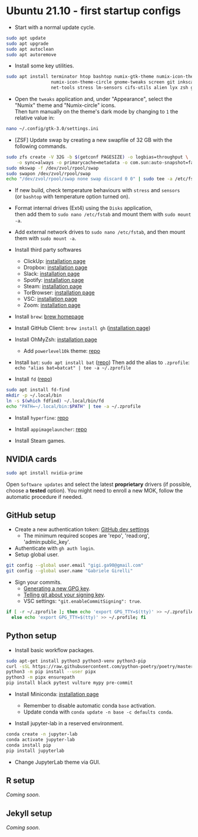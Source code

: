 # Ubuntu 21.10 - first startup configs

- Start with a normal update cycle.

```bash
sudo apt update
sudo apt upgrade
sudo apt autoclean
sudo apt autoremove
```

- Install some key utilities.

```bash
sudo apt install terminator htop bashtop numix-gtk-theme numix-icon-theme \
                 numix-icon-theme-circle gnome-tweaks screen git inkscape \
                 net-tools stress lm-sensors cifs-utils alien lyx zsh gimp
```

- Open the `tweaks` application and, under "Appearance", select the "Numix" theme and "Numix-circle" icons.  
   Then turn manually on the theme's dark mode by changing to `1` the relative value in:

```bash
nano ~/.config/gtk-3.0/settings.ini
```

- [ZSF] Update swap by creating a new swapfile of 32 GB with the following commands.

```bash
sudo zfs create -V 32G -b $(getconf PAGESIZE) -o logbias=throughput \
    -o sync=always -o primarycache=metadata -o com.sun:auto-snapshot=false rpool/swap
sudo mkswap -f /dev/zvol/rpool/swap
sudo swapon /dev/zvol/rpool/swap
echo "/dev/zvol/rpool/swap none swap discard 0 0" | sudo tee -a /etc/fstab
```

- If new build, check temperature behaviours with `stress` and `sensors`  
   (or `bashtop` with temperature option turned on).

- Format internal drives (Ext4) using the `Disks` application,  
   then add them to `sudo nano /etc/fstab` and mount them with `sudo mount -a`. 

- Add external network drives to `sudo nano /etc/fstab`, and then mount them with `sudo mount -a`.

- Install third party softwares
  - ClickUp: [installation page](https://clickup.com/download#desktop)
  - Dropbox: [installation page](https://www.dropbox.com/install)
  - Slack: [installation page](https://slack.com/downloads/linux)
  - Spotify: [installation page](https://www.spotify.com/se/download/linux/)
  - Steam: [installation page](https://store.steampowered.com/about/)
  - TorBrowser: [installation page](https://www.torproject.org/download/)
  - VSC: [installation page](https://code.visualstudio.com/)
  - Zoom: [installation page](https://zoom.us/download#client_4meeting)

- Install `brew`: [brew homepage](https://brew.sh/https://brew.sh/)

- Install GitHub Client: `brew install gh` ([installation page](https://github.com/cli/cli#installation))

- Install OhMyZsh: [installation page](https://ohmyz.sh/#install)
  - Add `powerlevel10k` theme: [repo](https://github.com/romkatv/powerlevel10k)

- Install `bat`: `sudo apt install bat` ([repo](https://github.com/sharkdp/bat#installation))
    Then add the alias to `.zprofile`: `echo "alias bat=batcat" | tee -a ~/.zprofile`

- Install `fd` ([repo](https://github.com/sharkdp/fd#installation))

```bash
sudo apt install fd-find
mkdir -p ~/.local/bin
ln -s $(which fdfind) ~/.local/bin/fd
echo "PATH=~/.local/bin:$PATH" | tee -a ~/.zprofile
```

- Install `hyperfine`: [repo](https://github.com/sharkdp/hyperfine/releases)

- Install `appimagelauncher`: [repo](https://github.com/TheAssassin/AppImageLauncher/wiki/Install-on-Ubuntu-or-Debian)

- Install Steam games.

## NVIDIA cards

```bash
sudo apt install nvidia-prime
```

Open `Software updates` and select the latest __proprietary__ drivers (if possible, choose a __tested__ option). You might need to enroll a new MOK, follow the automatic procedure if needed.

## GitHub setup

- Create a new authentication token: [GitHub dev settings](https://github.com/settings/tokens)
  - The minimum required scopes are 'repo', 'read:org', 'admin:public_key'.
- Authenticate with `gh auth login`.
- Setup global user.

```bash
git config --global user.email "gigi.ga90@gmail.com"
git config --global user.name "Gabriele Girelli"
```

- Sign your commits.
  - [Generating a new GPG key](https://docs.github.com/en/authentication/managing-commit-signature-verification/generating-a-new-gpg-key).
  - [Telling git about your signing key](https://docs.github.com/en/authentication/managing-commit-signature-verification/telling-git-about-your-signing-key).
  - VSC settings: `"git.enableCommitSigning": true`.

```bash
if [ -r ~/.zprofile ]; then echo 'export GPG_TTY=$(tty)' >> ~/.zprofile; \
  else echo 'export GPG_TTY=$(tty)' >> ~/.profile; fi
```

## Python setup

- Install basic workflow packages.

``` bash
sudo apt-get install python3 python3-venv python3-pip
curl -sSL https://raw.githubusercontent.com/python-poetry/poetry/master/get-poetry.py | python -
python3 -m pip install --user pipx
python3 -m pipx ensurepath
pip install black pytest vulture mypy pre-commit
```

- Install Miniconda: [installation page](https://docs.conda.io/en/latest/miniconda.html#linux-installers)
  - Remember to disable automatic conda `base` activation.
  - Update conda with `conda update -n base -c defaults conda`.

- Install jupyter-lab in a reserved environment.

```bash
conda create -n jupyter-lab
conda activate jupyter-lab
conda install pip
pip install jupyterlab
```

- Change JupyterLab theme via GUI.

## R setup

*Coming soon*.

## Jekyll setup

*Coming soon*.
